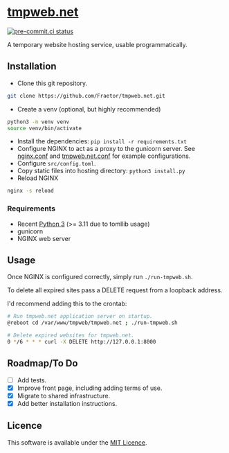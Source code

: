 # [tmpweb.net](https://tmpweb.net)

[![pre-commit.ci status](https://results.pre-commit.ci/badge/github/Fraetor/tmpweb.net/main.svg)](https://results.pre-commit.ci/latest/github/Fraetor/tmpweb.net/main)

A temporary website hosting service, usable programmatically.

## Installation

- Clone this git repository.

```bash
git clone https://github.com/Fraetor/tmpweb.net.git
```

- Create a venv (optional, but highly recommended)

```bash
python3 -m venv venv
source venv/bin/activate
```

- Install the dependencies: `pip install -r requirements.txt`
- Configure NGINX to act as a proxy to the gunicorn server. See
  [nginx.conf](nginx.conf) and [tmpweb.net.conf](tmpweb.net.conf) for example
  configurations.
- Configure `src/config.toml`.
- Copy static files into hosting directory: `python3 install.py`
- Reload NGINX

```bash
nginx -s reload
```

### Requirements

- Recent [Python 3](https://www.python.org/) (>= 3.11 due to tomllib usage)
- gunicorn
- NGINX web server

## Usage

Once NGINX is configured correctly, simply run `./run-tmpweb.sh`.

To delete all expired sites pass a DELETE request from a loopback address.

I'd recommend adding this to the crontab:

```bash
# Run tmpweb.net application server on startup.
@reboot cd /var/www/tmpweb/tmpweb.net ; ./run-tmpweb.sh

# Delete expired websites for tmpweb.net.
0 */6 * * * curl -X DELETE http://127.0.0.1:8000
```

## Roadmap/To Do

- [ ] Add tests.
- [x] Improve front page, including adding terms of use.
- [x] Migrate to shared infrastructure.
- [x] Add better installation instructions.

<!-- ## Contributing

State if you are open to contributions and what your requirements are for
accepting them.

For people who want to make changes to your project, it's helpful to have some
documentation on how to get started. Perhaps there is a script that they should
run or some environment variables that they need to set. Make these steps
explicit. These instructions could also be useful to your future self.

You can also document commands to lint the code or run tests. These steps help
to ensure high code quality and reduce the likelihood that the changes
inadvertently break something. Having instructions for running tests is
especially helpful if it requires external setup, such as starting a Selenium
server for testing in a browser. -->

<!-- ## Acknowledgements

Show your appreciation to those who have contributed to the project. -->

## Licence

This software is available under the [MIT Licence](LICENCE.md).
